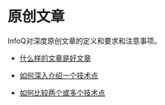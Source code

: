 # 原创文章

InfoQ对深度原创文章的定义和要求和注意事项。

* [什么样的文章是好文章](/521-什么样的文章是好文章.md)

* [如何深入介绍一个技术点](/521-如何深入介绍一个技术点.md)

* [如何比较两个或多个技术点](/523-比较两个技术点.md)

